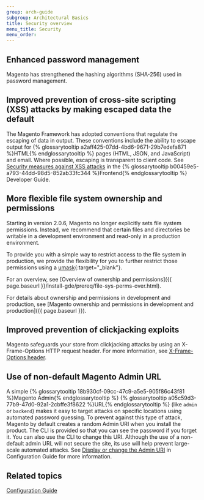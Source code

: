 ```yaml
---
group: arch-guide
subgroup: Architectural Basics
title: Security overview
menu_title: Security
menu_order:
---
```


## Enhanced password management

Magento has strengthened the hashing algorithms (SHA-256) used in password management.

## Improved prevention of cross-site scripting (XSS) attacks by making escaped data the default

The Magento Framework has adopted conventions that regulate the escaping of data in output. These conventions include the ability to escape  output for {% glossarytooltip a2aff425-07dd-4bd6-9671-29b7edefa871 %}HTML{% endglossarytooltip %} pages (HTML, JSON, and JavaScript) and email. Where possible, escaping is transparent to client code. See <a href="{{ page.baseurl }}/frontend-dev-guide/templates/template-security.html">Security measures against XSS attacks</a> in the {% glossarytooltip b00459e5-a793-44dd-98d5-852ab33fc344 %}Frontend{% endglossarytooltip %} Developer Guide.

## More flexible file system ownership and permissions

Starting in version 2.0.6, Magento no longer explicitly sets file system permissions. Instead, we recommend that certain files and directories be writable in a development environment and read-only in a production environment.

To provide you with a simple way to restrict access to the file system in production, we provide the flexibility for you to further restrict those permissions using a [umask](http://www.cyberciti.biz/tips/understanding-linux-unix-umask-value-usage.html){:target="_blank"}.

For an overview, see [Overview of ownership and permissions]({{ page.baseurl }}/install-gde/prereq/file-sys-perms-over.html).

For details about ownership and permissions in development and production, see [Magento ownership and permissions in development and production]({{ page.baseurl }}).

## Improved prevention of clickjacking exploits

Magento safeguards your store from clickjacking attacks by using an X-Frame-Options HTTP request header. For more information, see <a href="{{ page.baseurl }}/config-guide/secy/secy-xframe.html"> X-Frame-Options header</a>.

## Use of non-default Magento Admin URL

A simple {% glossarytooltip 18b930cf-09cc-47c9-a5e5-905f86c43f81 %}Magento Admin{% endglossarytooltip %} {% glossarytooltip a05c59d3-77b9-47d0-92a1-2cbffe3f8622 %}URL{% endglossarytooltip %} (like `admin` or `backend`) makes it easy to target attacks on specific locations using automated password guessing. To prevent against this type of attack, Magento by default creates a random Admin URI when you install the product. The CLI is provided so that you can  see the password if you forget it. You can also use the CLI to change this URI.  Although the use of a non-default admin URL will not secure the site, its use will help prevent large-scale automated attacks. See <a href="{{ page.baseurl }}/install-gde/install/cli/install-cli-adminurl.html">Display or change the Admin URI</a> in Configuration Guide for more information.

## Related topics

<a href="{{ page.baseurl }}/config-guide/bk-config-guide.html">Configuration Guide</a>

